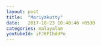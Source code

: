 ```yaml
---
layout: post
title:  "Mariyakutty"
date:   2017-10-23 10:40:46 +0530
categories: malayalam
youtubeId: iFJKPIhddPo
---
```

